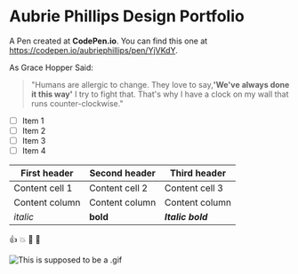 # Aubrie Phillips Design Portfolio
A Pen created at **CodePen.io**. You can find this one at https://codepen.io/aubriephillips/pen/YjVKdY.

As Grace Hopper Said: 
>"Humans are allergic to change. They love to 
>say,**'We've always done it this way'** I try to 
>fight that. That's why I have a clock on my wall 
>that runs counter-clockwise."

- [ ] Item 1
- [ ] Item 2
- [ ] Item 3
- [ ] Item 4

First header | Second header | Third header
------------ | ------------- | ------------
Content cell 1 | Content cell 2 | Content cell 3
Content column | Content column | Content column 
*italic* | **bold** | _**Italic bold**_ 

:+1: :boom: :rocket: :tada: 

![This is supposed to be a .gif](https://media.giphy.com/media/3ov9jLKyOVRKu6aAJW/giphy.gif)
